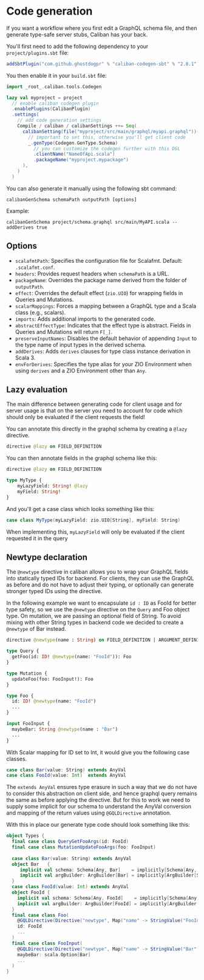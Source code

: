 # Code generation

If you want a workflow where you first edit a GraphQL schema file, and then generate type-safe server stubs, Caliban has your back.

You'll first need to add the following dependency to your `project/plugins.sbt` file:
```scala
addSbtPlugin("com.github.ghostdogpr" % "caliban-codegen-sbt" % "2.8.1")
```

You then enable it in your `build.sbt` file:
```scala
import _root_.caliban.tools.Codegen

lazy val myproject = project
  // enable caliban codegen plugin
  .enablePlugins(CalibanPlugin)
  .settings(
    // add code generation settings
    Compile / caliban / calibanSettings ++= Seq(
      calibanSetting(file("myproject/src/main/graphql/myapi.graphql"))(
        // important to set this, otherwise you'll get client code
        _.genType(Codegen.GenType.Schema)
          // you can customize the codegen further with this DSL
          .clientName("NameOfApi.scala")
          .packageName("myproject.mypackage")
      ),
    )
  )
```

You can also generate it manually using the following sbt command:
```
calibanGenSchema schemaPath outputPath [options]
```

Example:
```
calibanGenSchema project/schema.graphql src/main/MyAPI.scala --addDerives true
```

## Options

- `scalafmtPath`: Specifies the configuration file for Scalafmt. Default: `.scalafmt.conf`.
- `headers`: Provides request headers when `schemaPath` is a URL.
- `packageName`: Overrides the package name derived from the folder of `outputPath`.
- `effect`: Overrides the default effect (`zio.UIO`) for wrapping fields in Queries and Mutations.
- `scalarMappings`: Forces a mapping between a GraphQL type and a Scala class (e.g., scalars).
- `imports`: Adds additional imports to the generated code.
- `abstractEffectType`: Indicates that the effect type is abstract. Fields in Queries and Mutations will return `F[_]`.
- `preserveInputNames`: Disables the default behavior of appending `Input` to the type name of input types in the derived schema.
- `addDerives`: Adds `derives` clauses for type class instance derivation in Scala 3.
- `envForDerives`: Specifies the type alias for your ZIO Environment when using `derives` and a ZIO Environment other than `Any`.

## Lazy evaluation

The main difference between generating code for client usage and for server usage is that on the server you need to account for 
code which should only be evaluated if the client requests the field!

You can annotate this directly in the graphql schema by creating a `@lazy` directive.

```graphql
directive @lazy on FIELD_DEFINITION
```

You can then annotate fields in the graphql schema like this:
```graphql
directive @lazy on FIELD_DEFINITION

type MyType {
    myLazyField: String! @lazy
    myField: String!
}
```

And you'll get a case class which looks something like this:
```scala
case class MyType(myLazyField: zio.UIO[String], myField: String)
```

When implementing this, `myLazyField` will only be evaluated if the client requested it in the query

## Newtype declaration

The `@newtype` directive in caliban allows you to wrap your GraphQL fields into statically
typed IDs for backend. For clients, they can use the GraphQL as before and do not
have to adjust their typing, or optionally can generate stronger typed IDs using
the directive.

In the following example we want to encapsulate `id : ID` as FooId for better type safety, so
we use the `@newtype` directive on the `Query` and Foo object type.
On mutation, we are passing an optional field of String. To avoid mixing with other String
types in backend code we decided to create a `@newtype` of Bar instead.

```graphql
directive @newtype(name : String) on FIELD_DEFINITION | ARGUMENT_DEFINITION | INPUT_FIELD_DEFINITION

type Query {
  getFoo(id: ID! @newtype(name: "FooId")): Foo
}

type Mutation {
  updateFoo(foo: FooInput!): Foo
}

type Foo {
  id: ID! @newtype(name: "FooId")
  ...
}

input FooInput {
  maybeBar: String @newtype(name : "Bar")
  ...
}
```

With Scalar mapping for ID set to Int, it would give you the following case classes.
```scala
case class Bar(value: String) extends AnyVal
case class FooId(value: Int)  extends AnyVal
```

The `extends AnyVal` ensures type erasure in such a way that we do not have to consider this abstraction
on client side, and hence graphql query remains the same as before applying the directive.
But for this to work we need to supply some implicit for our schema to understand the AnyVal
conversion and mapping of the return values using `@GQLDirective` annotation.

With this in place our generate type code should look something like this:

```scala
object Types {
  final case class QueryGetFooArgs(id: FooId)
  final case class MutationUpdateFooArgs(foo: FooInput)
  
  case class Bar(value: String) extends AnyVal
  object Bar   {
     implicit val schema: Schema[Any, Bar]    = implicitly[Schema[Any, String]].contramap(_.value)
     implicit val argBuilder: ArgBuilder[Bar] = implicitly[ArgBuilder[String]].map(Bar(_))
  }
  case class FooId(value: Int) extends AnyVal
  object FooId {
    implicit val schema: Schema[Any, FooId]    = implicitly[Schema[Any, Int]].contramap(_.value)
    implicit val argBuilder: ArgBuilder[FooId] = implicitly[ArgBuilder[Int]].map(FooId(_))
  }
  final case class Foo(
    @GQLDirective(Directive("newtype", Map("name" -> StringValue("FooId"))))
    id: FooId
    ...
  )
  final case class FooInput(
    @GQLDirective(Directive("newtype", Map("name" -> StringValue("Bar"))))
    maybeBar: scala.Option[Bar]
    ...
  )
}
```
